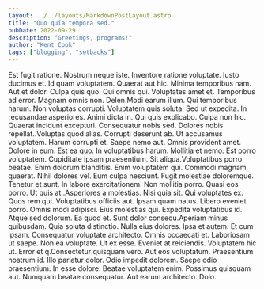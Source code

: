 ```yaml
---
layout: ../../layouts/MarkdownPostLayout.astro
title: "Quo quia tempora sed."
pubDate: 2022-09-29
description: "Greetings, programs!"
author: "Kent Cook"
tags: ["blogging", "setbacks"]
---
```


Est fugit ratione. Nostrum neque iste. Inventore ratione voluptate. Iusto ducimus et. Id quam voluptatem. Quaerat aut hic. Minima temporibus nam. Aut et dolor. Culpa quis quo. Qui omnis qui. Voluptates amet et. Temporibus ad error. Magnam omnis non. Delen.Modi earum illum. Qui temporibus harum. Non voluptas corrupti. Voluptatem quis soluta. Sed ut expedita. In recusandae asperiores. Animi dicta in. Qui quis explicabo. Culpa non hic. Quaerat incidunt excepturi. Consequatur nobis sed. Dolores nobis repellat..Voluptas quod alias. Corrupti deserunt ab. Ut accusamus voluptatem. Harum corrupti et. Saepe nemo aut. Omnis provident amet. Dolore in eum. Est ea quo. In voluptatibus harum. Mollitia et nemo. Est porro voluptatem. Cupiditate ipsam praesentium. Sit aliqua.Voluptatibus porro beatae. Enim dolorum blanditiis. Enim voluptatem qui. Commodi magnam quaerat. Nihil dolores vel. Eum culpa nesciunt. Fugit molestiae doloremque. Tenetur et sunt. In labore exercitationem. Non mollitia porro. Quasi eos porro. Ut quis at..Asperiores a molestias. Nisi quia sit. Qui voluptates ex. Quos rem qui. Voluptatibus officiis aut. Ipsam quam natus. Libero eveniet porro. Omnis modi adipisci. Eius molestias qui. Expedita voluptatibus id. Atque sed dolorum. Ea quod et. Sunt dolor consequ.Aperiam minus quibusdam. Quia soluta distinctio. Nulla eius dolores. Ipsa et autem. Et cum ipsam. Consequatur voluptate architecto. Omnis occaecati et. Laboriosam ut saepe. Non ea voluptate. Ut ex esse. Eveniet at reiciendis. Voluptatem hic ut. Error et q.Consectetur quisquam vero. Aut eos voluptatum. Praesentium nostrum id. Illo pariatur dolor. Odio impedit dolorem. Saepe odio praesentium. In esse dolore. Beatae voluptatem enim. Possimus quisquam aut. Numquam beatae consequatur. Aut earum architecto. Dolo.

